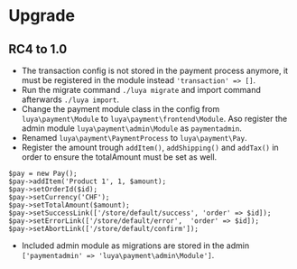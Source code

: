 # Upgrade

## RC4 to 1.0

+ The transaction config is not stored in the payment process anymore, it must be registered in the module instead `'transaction' => []`.
+ Run the migrate command `./luya migrate` and import command afterwards `./luya import`.
+ Change the payment module class in the config from `luya\payment\Module` to `luya\payment\frontend\Module`. Aso register the admin module `luya\payment\admin\Module` as `paymentadmin`.
+ Renamed `luya\payment\PaymentProcess` to `luya\payment\Pay`.
+ Register the amount trough `addItem()`, `addShipping()` and `addTax()` in order to ensure the totalAmount must be set as well.
```
$pay = new Pay();
$pay->addItem('Product 1', 1, $amount);
$pay->setOrderId($id);
$pay->setCurrency('CHF');
$pay->setTotalAmount($amount);
$pay->setSuccessLink(['/store/default/success', 'order' => $id]);
$pay->setErrorLink(['/store/default/error',  'order' => $id]);
$pay->setAbortLink(['/store/default/confirm']);
```
+ Included admin module as migrations are stored in the admin `['paymentadmin' => 'luya\payment\admin\Module']`.